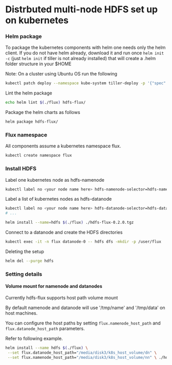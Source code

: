 # Distrbuted multi-node HDFS set up on kubernetes

### Helm package
To package the kubernetes components with helm one needs only the helm client.
If you do not have helm already, download it and run once ```helm init -c``` (just ```helm init``` if tiller is not already installed) that will create a .helm folder structure in your $HOME

Note: On a cluster using Ubuntu OS run the following
```bash
kubectl patch deploy --namespace kube-system tiller-deploy -p '{"spec":{"template":{"spec":{"serviceAccount":"tiller"}}}}'
```

Lint the helm package
```bash
echo helm lint $(./flux) hdfs-flux/
```

Package the helm charts as follows
```bash
helm package hdfs-flux/
```

### Flux namespace

All components assume a kubernetes namespace flux.
```bash
kubectl create namespace flux
```

### Install HDFS

Label one kubernetes node as hdfs-namenode
```bash
kubectl label no <your node name here> hdfs-namenode-selector=hdfs-namenode
```
Label a list of kubernetes nodes as hdfs-datanode
```bash
kubectl label no <your node name here> hdfs-datanode-selector=hdfs-datanode
# ...
```

```bash
helm install --name=hdfs $(./flux) ./hdfs-flux-0.2.0.tgz
```

Connect to a datanode and create the HDFS directories
```bash
kubectl exec -it -n flux datanode-0 -- hdfs dfs -mkdir -p /user/flux
```

Deleting the setup
```bash
helm del --purge hdfs
```

### Setting details

#### Volume mount for namenode and datanodes

Currently hdfs-flux supports host path volume mount

By default namenode and datanode will use '/tmp/name' and '/tmp/data' on host machines.

You can configure the host paths by setting `flux.namenode_host_path` and  `flux.datanode_host_path` parameters.

Refer to following example.

```bash
helm install --name hdfs $(./flux) \
 --set flux.datanode_host_path="/media/disk3/k8s_host_volume/dn" \
 --set flux.namenode_host_path="/media/disk3/k8s_host_volume/nn" \ ./hdfs-flux-0.2.0.tgz
```
